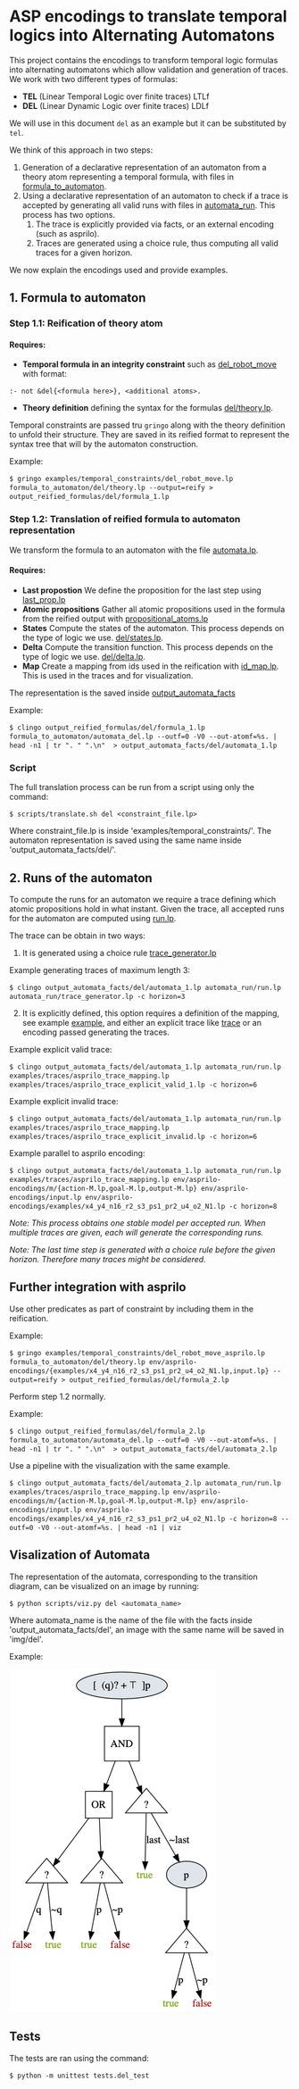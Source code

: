 # ASP encodings to translate temporal logics into Alternating Automatons 

This project contains the encodings to transform temporal logic formulas into alternating automatons which allow validation and generation of traces.
We work with two different types of formulas:
- **TEL** (Linear Temporal Logic over finite traces) LTLf
-  **DEL** (Linear Dynamic Logic over finite traces) LDLf

We will use in this document `del` as an example but it can be substituted by `tel`.

We think of this approach in two steps:
1.  Generation of a declarative representation of an automaton from a theory atom representing a temporal formula, with files in [formula_to_automaton](./formula_to_automaton).
2.  Using a declarative representation of an automaton to check if a trace is accepted by generating all valid runs  with files in [automata_run](./automata_run). This process has two options.
    1. The trace is explicitly provided via facts, or an external encoding (such as asprilo). 
    2. Traces are generated using a choice rule, thus computing all valid traces for a given horizon.

We now explain the encodings used and provide examples.

## 1. Formula to automaton

### Step 1.1: Reification of theory atom

#### Requires:

- **Temporal formula in an integrity constraint** such as [del_robot_move](./examples/temporal_constraints/del_robot_move.lp) with format:
```
:- not &del{<formula here>}, <additional atoms>.
```

- **Theory definition** defining the syntax for the formulas [del/theory.lp](./formula_to_automaton/del/theory.lp).

Temporal constraints are passed tru `gringo` along with the theory definition to unfold their structure. They are saved in its reified format to represent the syntax tree that will by the automaton construction.

Example:
```shell
$ gringo examples/temporal_constraints/del_robot_move.lp formula_to_automaton/del/theory.lp --output=reify > output_reified_formulas/del/formula_1.lp
```

### Step 1.2: Translation of reified formula to automaton representation

We transform the formula to an automaton with the file [automata.lp](./formula_to__del_del.lp).

#### Requires:

- **Last propostion** We define the proposition for the last step using [last_prop.lp](./formula_to_automaton/last_prop.lp)
- **Atomic propositions** Gather all atomic propositions used in the formula from the reified output with [propositional_atoms.lp](./formula_to_automaton/propositional_atoms.lp)
- **States** Compute the states of the automaton. This process depends on the type of logic we use. [del/states.lp](./formula_to_automaton/del/states.lp).
- **Delta** Compute the transition function. This process depends on the type of logic we use. [del/delta.lp](./formula_to_automaton/del/delta.lp).
- **Map** Create a mapping from ids used in the reification with [id_map.lp](./formula_to_automaton/id_map.lp). This is used in the traces and for visualization.

The representation is the saved inside [output_automata_facts](./output_automata_facts)

Example:
```shell
$ clingo output_reified_formulas/del/formula_1.lp formula_to_automaton/automata_del.lp --outf=0 -V0 --out-atomf=%s. | head -n1 | tr ". " ".\n"  > output_automata_facts/del/automata_1.lp
```

### Script
The full translation process can be run from a script using only the command:

```shell
$ scripts/translate.sh del <constraint_file.lp>
```
Where constraint_file.lp is inside 'examples/temporal_constraints/'. The automaton representation is saved using the same name inside 'output_automata_facts/del/'.


## 2. Runs of the automaton

To compute the runs for an automaton we require a trace defining which atomic propositions hold in what instant. Given the trace, all accepted runs for the automaton are computed using [run.lp](./automata_run/run.lp). 

The trace can be obtain in two ways:

1.  It is generated using a choice rule [trace_generator.lp](./automata_run/trace_generator.lp)

Example generating traces of maximum length 3:
```shell
$ clingo output_automata_facts/del/automata_1.lp automata_run/run.lp automata_run/trace_generator.lp -c horizon=3
```


2.  It is explicitly defined, this option requires a definition of the mapping, see example [example](./examples/traces/asprilo_trace_mapping.lp), and either an explicit trace like [trace](./examples/traces/asprilo_trace_explicit_valid_1.lp) or an encoding passed generating the traces.

Example explicit valid trace:
```shell
$ clingo output_automata_facts/del/automata_1.lp automata_run/run.lp examples/traces/asprilo_trace_mapping.lp examples/traces/asprilo_trace_explicit_valid_1.lp -c horizon=6
```

Example explicit invalid trace:
```shell
$ clingo output_automata_facts/del/automata_1.lp automata_run/run.lp examples/traces/asprilo_trace_mapping.lp examples/traces/asprilo_trace_explicit_invalid.lp -c horizon=6
```

Example parallel to asprilo encoding:
```shell
$ clingo output_automata_facts/del/automata_1.lp automata_run/run.lp examples/traces/asprilo_trace_mapping.lp env/asprilo-encodings/m/{action-M.lp,goal-M.lp,output-M.lp} env/asprilo-encodings/input.lp env/asprilo-encodings/examples/x4_y4_n16_r2_s3_ps1_pr2_u4_o2_N1.lp -c horizon=8
```


*Note: This process obtains one stable model per accepted run. When multiple traces are given, each will generate the corresponding runs.* 

*Note: The last time step is generated with a choice rule before the given horizon. Therefore many traces might be considered.*


## Further integration with asprilo

Use other predicates as part of constraint by including them in the reification.

Example:
```shell
$ gringo examples/temporal_constraints/del_robot_move_asprilo.lp formula_to_automaton/del/theory.lp env/asprilo-encodings/{examples/x4_y4_n16_r2_s3_ps1_pr2_u4_o2_N1.lp,input.lp} --output=reify > output_reified_formulas/del/formula_2.lp
```

<!-- gringo examples/temporal_constraints/tel_robot_move.lp formula_to_automaton/tel/theory.lp env/asprilo-encodings/{examples/x4_y4_n16_r2_s3_ps1_pr2_u4_o2_N1.lp,input.lp} --output=reify > output_reified_formulas/tel/formula_test_theo.lp

clingo output_reified_formulas/tel/formula_test_theo.lp formula_to_automaton/automata_tel.lp --outf=0 -V0 --out-atomf=%s. | head -n1 | tr ". " ".\n"  > output_automata_facts/tel/automata_theo.lp

clingo output_automata_facts/tel/tel_theo.lp automata_run/run.lp examples/traces/asprilo_trace_mapping.lp env/asprilo-encodings/m/{action-M.lp,goal-M.lp,output-M.lp} env/asprilo-encodings/input.lp env/asprilo-encodings/examples/x4_y4_n16_r2_s3_ps1_pr2_u4_o2_N1.lp -c horizon=8 --outf=0 -V0 --out-atomf=%s. | head -n1 | viz -->

<!-- gringo examples/temporal_constraints/del_robot_move_asprilo_simple.lp formula_to_automaton/del/theory.lp env/asprilo-encodings/{generatedInstances/x5_y1_n5_r1_s1_ps1_pr1_u1_o1_l1_N001.lp,input.lp} --output=reify > output_reified_formulas/del/formula_2.lp -->

Perform step 1.2 normally.

Example:
```shell
$ clingo output_reified_formulas/del/formula_2.lp formula_to_automaton/automata_del.lp --outf=0 -V0 --out-atomf=%s. | head -n1 | tr ". " ".\n"  > output_automata_facts/del/automata_2.lp
```

Use a pipeline with the visualization with the same example.

```shell
$ clingo output_automata_facts/del/automata_2.lp automata_run/run.lp examples/traces/asprilo_trace_mapping.lp env/asprilo-encodings/m/{action-M.lp,goal-M.lp,output-M.lp} env/asprilo-encodings/input.lp env/asprilo-encodings/examples/x4_y4_n16_r2_s3_ps1_pr2_u4_o2_N1.lp -c horizon=8 --outf=0 -V0 --out-atomf=%s. | head -n1 | viz
```

## Visalization of Automata

The representation of the automata, corresponding to the transition diagram, can be visualized on an image by running:

```shell
$ python scripts/viz.py del <automata_name>
```

Where automata_name is the name of the file with the facts inside 'output_automata_facts/del', an image with the same name will be saved in 'img/del'.

Example:

![](img/del/formula_test.png)


## Tests

The tests are ran using the command:

```shell
$ python -m unittest tests.del_test
```